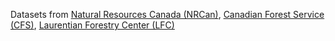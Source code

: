 Datasets from
[Natural Resources Canada (NRCan)](https://www.nrcan.gc.ca/home), [Canadian Forest Service (CFS)](https://natural-resources.canada.ca/corporate/corporate-overview/canadian-forest-service), [Laurentian Forestry Center (LFC)](https://natural-resources.canada.ca/science-data/science-research/research-centres/laurentian-forestry-centre)
